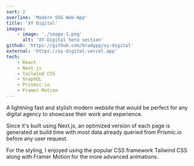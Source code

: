 ```yaml
---
sort: 2
overline: 'Modern SSG Web-App'
title: 'XY Digital'
images:
    - image: './image-1.png'
      alt: 'XY-Digital hero section'
github: 'https://github.com/bradypp/xy-digital'
external: 'https://xy-digital.vercel.app'
tech:
    - React
    - Next.js
    - Tailwind CSS
    - GraphQL
    - Prismic.io
    - Framer Motion
---
```


A lightning fast and stylish modern website that would be perfect for any digital agency to showcase their work and experience.

Since it's built using Next.js, an optimized version of each page is generated at build time with most data already queried from Prismic.io before any user request.

For the styling, I enjoyed using the popular CSS framework Tailwind CSS along with Framer Motion for the more advanced animations.
